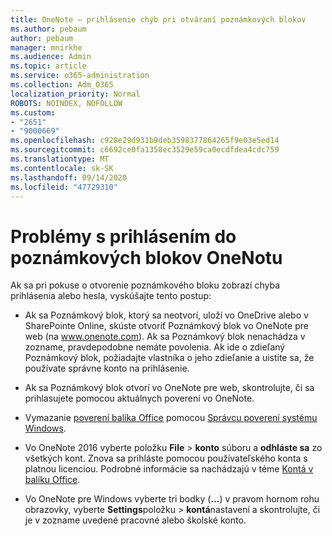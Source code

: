 ```yaml
---
title: OneNote – prihlásenie chýb pri otváraní poznámkových blokov
ms.author: pebaum
author: pebaum
manager: mnirkhe
ms.audience: Admin
ms.topic: article
ms.service: o365-administration
ms.collection: Adm_O365
localization_priority: Normal
ROBOTS: NOINDEX, NOFOLLOW
ms.custom:
- "2651"
- "9000669"
ms.openlocfilehash: c928e29d931b9deb3598377864265f9e03e5ed14
ms.sourcegitcommit: c6692ce0fa1358ec3529e59ca0ecdfdea4cdc759
ms.translationtype: MT
ms.contentlocale: sk-SK
ms.lasthandoff: 09/14/2020
ms.locfileid: "47729310"
---
```

# <a name="issues-signing-in-to-onenote-notebooks"></a>Problémy s prihlásením do poznámkových blokov OneNotu

Ak sa pri pokuse o otvorenie poznámkového bloku zobrazí chyba prihlásenia alebo hesla, vyskúšajte tento postup:

- Ak sa Poznámkový blok, ktorý sa neotvorí, uloží vo OneDrive alebo v SharePointe Online, skúste otvoriť Poznámkový blok vo OneNote pre web (na www.onenote.com). Ak sa Poznámkový blok nenachádza v zozname, pravdepodobne nemáte povolenia. Ak ide o zdieľaný Poznámkový blok, požiadajte vlastníka o jeho zdieľanie a uistite sa, že používate správne konto na prihlásenie.

- Ak sa Poznámkový blok otvorí vo OneNote pre web, skontrolujte, či sa prihlasujete pomocou aktuálnych poverení vo OneNote. 

- Vymazanie [poverení balíka Office](https://docs.microsoft.com/office/troubleshoot/error-messages/another-account-already-signed-in#step-3-clear-cached-credentials-on-the-computer) pomocou [Správcu poverení systému Windows](https://support.microsoft.com/help/4026814/windows-accessing-credential-manager).

- Vo OneNote 2016 vyberte položku **File**  >  **konto** súboru a **odhláste sa** zo všetkých kont. Znova sa prihláste pomocou používateľského konta s platnou licenciou. Podrobné informácie sa nachádzajú v téme [Kontá v balíku Office](https://support.office.com/article/accounts-in-office-628ea040-f265-49de-b986-be09c3ebf8a9).

- Vo OneNote pre Windows vyberte tri bodky (**...**) v pravom hornom rohu obrazovky, vyberte **Settings**položku  >  **kontá**nastavení a skontrolujte, či je v zozname uvedené pracovné alebo školské konto.